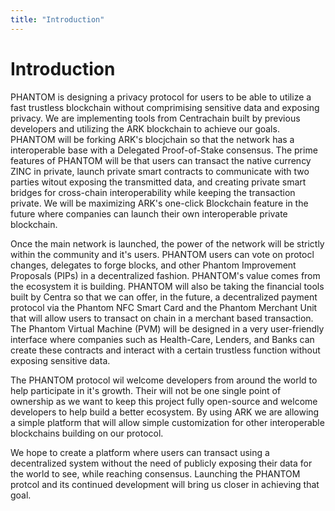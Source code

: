 ```yaml
---
title: "Introduction"
---
```


# Introduction

PHANTOM is designing a privacy protocol for users to be able to utilize a fast trustless blockchain without comprimising sensitive data and exposing privacy. We are implementing tools from Centrachain built by previous developers and utilizing the ARK blockchain to achieve our goals. PHANTOM will be forking ARK's blocjchain so that the network has a interoperable base with a Delegated Proof-of-Stake consensus. The prime features of PHANTOM will be that users can transact the native currency ZINC in private, launch private smart contracts to communicate with two parties witout exposing the transmitted data, and creating private smart bridges for cross-chain interoperability while keeping the transaction private. We will be maximizing ARK's one-click Blockchain feature in the future where companies can launch their own interoperable private blockchain. 

Once the main network is launched, the power of the network will be strictly within the community and it's users. PHANTOM users can vote on protocl changes, delegates to forge blocks, and other Phantom Improvement Proposals (PIPs) in a decentralized fashion. PHANTOM's value comes from the ecosystem it is building. PHANTOM will also be taking the financial tools built by Centra so that we can offer, in the future, a decentralized payment protocol via the Phantom NFC Smart Card and the Phantom Merchant Unit that will allow users to transact on chain in a merchant based transaction. The Phantom Virtual Machine (PVM) will be designed in a very user-friendly interface where companies such as Health-Care, Lenders, and Banks can create these contracts and interact with a certain trustless function without exposing sensitive data. 


The PHANTOM protocol wil welcome developers from around the world to help participate in it's growth. Their will not be one single point of ownership as we want to keep this project fully open-source and welcome developers to help build a better ecosystem.  By using ARK we are allowing a simple platform that will allow simple customization for other interoperable blockchains building on our protocol. 

We hope to create a platform where users can transact using a decentralized system without the need of publicly exposing their data for the world to see, while reaching consensus. Launching the PHANTOM protcol and its continued development will bring us closer in achieving that goal. 


